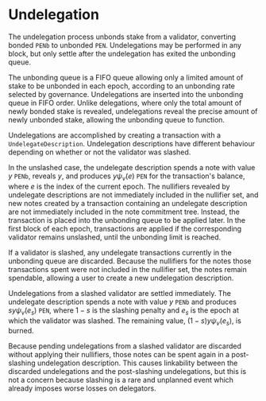 # Undelegation

The undelegation process unbonds stake from a validator, converting bonded
`PENb` to unbonded `PEN`. Undelegations may be performed in any block, but
only settle after the undelegation has exited the unbonding queue.

The unbonding queue is a FIFO queue allowing only a limited amount of stake
to be unbonded in each epoch, according to an unbonding rate selected by
governance. Undelegations are inserted into the unbonding queue in FIFO
order. Unlike delegations, where only the total amount of newly bonded stake
is revealed, undelegations reveal the precise amount of newly unbonded stake,
allowing the unbonding queue to function.

Undelegations are accomplished by creating a transaction with a
`UndelegateDescription`. Undelegation descriptions have different behaviour
depending on whether or not the validator was slashed.

In the unslashed case, the undelegate description spends a note with value
$y$ `PENb`, reveals $y$, and produces $y \psi_v(e)$ `PEN` for the
transaction's balance, where $e$ is the index of the current epoch. The
nullifiers revealed by undelegate descriptions are not immediately included
in the nullifier set, and new notes created by a transaction containing an
undelegate description are not immediately included in the note commitment
tree. Instead, the transaction is placed into the unbonding queue to be
applied later. In the first block of each epoch, transactions are applied if
the corresponding validator remains unslashed, until the unbonding limit is
reached.

If a validator is slashed, any undelegate transactions currently in the
unbonding queue are discarded. Because the nullifiers for the notes those
transactions spent were not included in the nullifier set, the notes remain
spendable, allowing a user to create a new undelegation description.

Undelegations from a slashed validator are settled immediately. The
undelegate description spends a note with value $y$ `PENb` and produces
$sy \psi_v(e_s)$ `PEN`, where $1-s$ is the slashing penalty and
$e_s$ is the epoch at which the validator was slashed. The remaining value,
$(1-s)y\psi_v(e_s)$, is burned.

Because pending undelegations from a slashed validator are discarded without
applying their nullifiers, those notes can be spent again in a post-slashing
undelegation description. This causes linkability between the discarded
undelegations and the post-slashing undelegations, but this is not a concern
because slashing is a rare and unplanned event which already imposes worse
losses on delegators.
